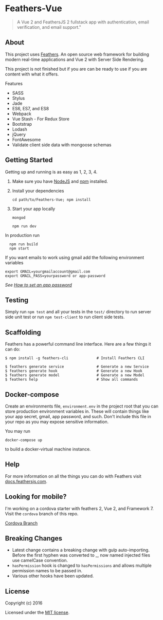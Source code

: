 # Feathers-Vue

> A Vue 2 and FeathersJS 2 fullstack app with authentication, email verification, and email support.&#34;

## About

This project uses [Feathers](http://feathersjs.com). An open source web framework for building modern real-time applications and Vue 2 with Server Side Rendering.

This project is not finished but if you are can be ready to use if you are content with what it offers.

Features
  - SASS
  - Stylus
  - Jade
  - ES6, ES7, and ES8
  - Webpack
  - Vue Stash - For Redux Store
  - Bootstrap
  - Lodash
  - jQuery
  - FontAwesome
  - Validate client side data with mongoose schemas

## Getting Started

Getting up and running is as easy as 1, 2, 3, 4.

1. Make sure you have [NodeJS](https://nodejs.org/) and [npm](https://www.npmjs.com/) installed.
2. Install your dependencies

    ```
    cd path/to/Feathers-Vue; npm install
    ```
3. Start your app locally

    ```
    mongod
    ```

    ```
    npm run dev
    ```

In production run

    
      npm run build
      npm start


    

If you want emails to work using gmail add the following environment variables
  ```
  export GMAIL=yourgmailaccount@gmail.com
  export GMAIL_PASS=yourpassword or app-password
  ```
_See [How to set an app password](https://support.google.com/accounts/answer/185833)_
## Testing

Simply run `npm test` and all your tests in the `test/` directory to run server side unit test or run  `npm test-client` to run client side tests.

## Scaffolding

Feathers has a powerful command line interface. Here are a few things it can do:

```
$ npm install -g feathers-cli             # Install Feathers CLI

$ feathers generate service               # Generate a new Service
$ feathers generate hook                  # Generate a new Hook
$ feathers generate model                 # Generate a new Model
$ feathers help                           # Show all commands
```

## Docker-compose
Create an environments file, `environment.env` in the project root that you can store production environment variables in. These will contain things like your app secret, gmail, app password, and such. Don't include this file in your repo as you may expose sensitive information.

You may run
```
docker-compose up
```
to build a docker-virtual machine instance.

## Help

For more information on all the things you can do with Feathers visit [docs.feathersjs.com](http://docs.feathersjs.com).

## Looking for mobile?
I'm working on a cordova starter with feathers 2, Vue 2, and Framework 7. Visit the `cordova` branch of this repo.

[Cordova Branch](https://github.com/codingfriend1/Feathers-Vue/tree/cordova)

## Breaking Changes

  - Latest change contains a breaking change with gulp auto-importing. Before the first hyphen was converted to _, now named injected files use camelCase convention.
  - `hasPermission` hook is changed to `hasPermissions` and allows multiple permission names to be passed in.
  - Various other hooks have been updated.

## License

Copyright (c) 2016

Licensed under the [MIT license](LICENSE).
